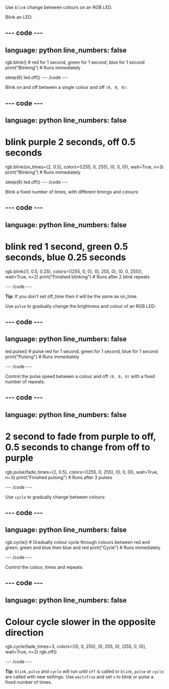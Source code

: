 Use `blink` change between colours on an RGB LED. 

Blink an LED:  

--- code ---
---
language: python
line_numbers: false
---
rgb.blink() # red for 1 second, green for 1 second, blue for 1 second
print("Blinking") # Runs immediately

sleep(6)
led.off()
--- /code ---

Blink on and off between a single colour and off `(0, 0, 0)`:

--- code ---
---
language: python
line_numbers: false
---
# blink purple 2 seconds, off 0.5 seconds
rgb.blink(on_times=(2, 0.5), colors=((255, 0, 255), (0, 0, 0)), wait=True, n=3)
print("Blinking") # Runs immediately

sleep(6)
led.off()
--- /code ---

Blink a fixed number of times, with different timings and colours:

--- code ---
---
language: python
line_numbers: false
---
# blink red 1 second, green 0.5 seconds, blue 0.25 seconds
rgb.blink((1, 0.5, 0.25), colors=((255, 0, 0), (0, 255, 0), (0, 0, 255)), wait=True, n=2)
print("Finished blinking") # Runs after 2 blink repeats

--- /code ---

**Tip:** If you don't set off_time then it will be the same as on_time. 

Use `pulse` to gradually change the brightness and colour of an RGB LED:

--- code ---
---
language: python
line_numbers: false
---
led.pulse() # pulse red for 1 second, green for 1 second, blue for 1 second
print("Pulsing") # Runs immediately

--- /code ---

Control the pulse speed between a colour and off `(0, 0, 0)` with a fixed number of repeats:

--- code ---
---
language: python
line_numbers: false
---
# 2 second to fade from purple to off, 0.5 seconds to change from off to purple 
rgb.pulse(fade_times=(2, 0.5), colors=((255, 0, 255), (0, 0, 0)), wait=True, n=3)
print("Finished pulsing") # Runs after 3 pulses

--- /code ---

Use `cycle` to gradually change between colours:

--- code ---
---
language: python
line_numbers: false
---
rgb.cycle() # Gradually colour cycle through colours between red and green, green and blue then blue and red
print("Cycle") # Runs immediately 

--- /code ---

Control the colour, times and repeats:

--- code ---
---
language: python
line_numbers: false
---
# Colour cycle slower in the opposite direction
rgb.cycle(fade_times=3, colors=((0, 0, 255), (0, 255, 0), (255, 0, 0)), wait=True, n=2)
rgb.off()

--- /code ---

**Tip:** `blink`, `pulse` and `cycle` will run until `off` is called or `blink`, `pulse` or `cycle` are called with new settings. Use `wait=True` and set `n` to blink or pulse a fixed number of times. 
